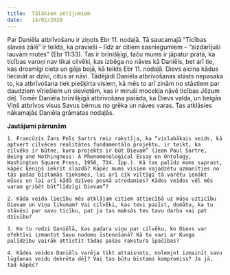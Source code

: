 ```yaml
---
title:  Tālākiem pētījumiem
date:   14/02/2020
---
```


Par Daniēla atbrīvošanu ir ziņots Ebr 11. nodaļā. Tā saucamajā “Ticības slavas zālē” ir teikts, ka pravieši – līdz ar citiem sasniegumiem – “aizdarījuši lauvām mutes” (Ebr 11:33). Tas ir brīnišķīgi, taču mums ir jāpatur prātā, ka ticības varoņi nav tikai cilvēki, kas izbēga no nāves kā Daniēls, bet arī tie, kas drosmīgi cieta un gāja bojā, kā teikts Ebr 11. nodaļā. Dievs aicina kādus liecināt ar dzīvi, citus ar nāvi. Tādējādi Daniēla atbrīvošanas stāsts nepasaka to, ka atbrīvošana tiek piešķirta visiem, kā mēs to arī zinām no stāstiem par daudziem vīriešiem un sievietēm, kas ir miruši mocekļa nāvē ticības Jēzum dēļ. Tomēr Daniēla brīnišķīgā atbrīvošana parāda, ka Dievs valda, un beigās Viņš atbrīvos visus Savus bērnus no grēka un nāves varas. Tas atklāsies nākamajās Daniēla grāmatas nodaļās.

**Jautājumi pārrunām**

`1. Francūzis Žans Pols Sartrs reiz rakstīja, ka “vislabākais veids, kā aptvert cilvēces realitātes fundamentālo projektu, ir teikt, ka cilvēks ir būtne, kura projekts ir būt Dievam” (Jean Paul Sartre, Being and Nothingness: A Phenomenological Essay on Ontology, Washington Square Press, 1956, 724. Ipp.). Kā tas palīdz mums saprast, kāpēc ķēniņš iekrīt slazdā? Kāpēc mums visiem vajadzētu uzmanīties no tās pašas bīstamās tieksmes, lai arī cik viltīgi tā varētu ienākt mūsos un lai arī kādā dzīves posmā atrodamies? Kādos veidos vēl mēs varam gribēt būt“līdzīgi Dievam”?`

`2. Kāda veida liecību mēs atklājam citiem attiecībā uz mūsu uzticību Dievam un Viņa likumam? Vai cilvēki, kas tevi pazīst, domātu, ka tu stāvēsi par savu ticību, pat ja tas maksās tev tavu darbu vai pat dzīvību?`

`3. Ko tu redzi Daniēlā, kas padara viņu par cilvēku, ko Dievs var efektīvi izmantot Savu nodomu īstenošanā? Kā tu vari ar Kunga palīdzību vairāk attīstīt tādas pašas rakstura īpašības?`

`4. Kādos veidos Daniēls varēja tikt attaisnots, nolemjot izmainīt savu lūgšanas veidu dekrēta dēļ? Vai tas būtu bīstams kompromiss? Ja jā, tad kāpēc?`